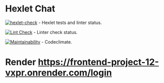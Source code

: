 # Hexlet Chat
[![hexlet-check](https://github.com/nikos592/frontend-project-12/actions/workflows/hexlet-check.yml/badge.svg)](https://github.com/nikos592/frontend-project-12/actions/workflows/hexlet-check.yml) - Hexlet tests and linter status.

[![Lint Check](https://github.com/nikos592/frontend-project-12/actions/workflows/lint-check.yml/badge.svg)](https://github.com/nikos592/frontend-project-12/actions/workflows/lint-check.yml) - Linter check status.

[![Maintainability](https://api.codeclimate.com/v1/badges/4d0144d2a60abb102a7a/maintainability)](https://codeclimate.com/github/nikos592/frontend-project-12/maintainability) - Codeclimate.

# Render https://frontend-project-12-vxpr.onrender.com/login
